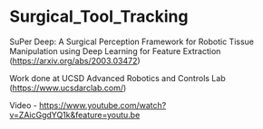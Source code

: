 # Surgical_Tool_Tracking

SuPer Deep: A Surgical Perception Framework for Robotic Tissue Manipulation using Deep Learning for Feature Extraction (https://arxiv.org/abs/2003.03472)

Work done at UCSD Advanced Robotics and Controls Lab (https://www.ucsdarclab.com/)

Video - https://www.youtube.com/watch?v=ZAicGgdYQ1k&feature=youtu.be
